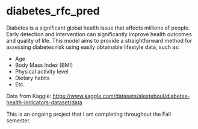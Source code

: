 # diabetes_rfc_pred

Diabetes is a significant global health issue that affects millions of people. Early detection and intervention can significantly improve health outcomes and quality of life. This model aims to provide a straightforward method for assessing diabetes risk using easily obtainable lifestyle data, such as:
- Age
- Body Mass Index (BMI)
- Physical activity level
- Dietary habits
- Etc.

Data from Kaggle: https://www.kaggle.com/datasets/alexteboul/diabetes-health-indicators-dataset/data

This is an ongoing project that I am completing throughout the Fall semester.

